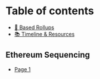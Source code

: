 # Table of contents

* [💎 Based Rollups](README.md)
* [📚 Timeline & Resources](timeline-and-resources.md)

## Ethereum Sequencing

* [Page 1](ethereum-sequencing/page-1.md)
